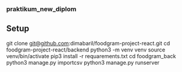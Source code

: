 ### praktikum_new_diplom

## Setup

git clone git@github.com:dimabaril/foodgram-project-react.git
cd foodgram-project-react/backend
python3 -m venv venv
source venv/bin/activate
pip3 install -r requarements.txt
cd foodgram_back
python3 manage.py importcsv
python3 manage.py runserver
